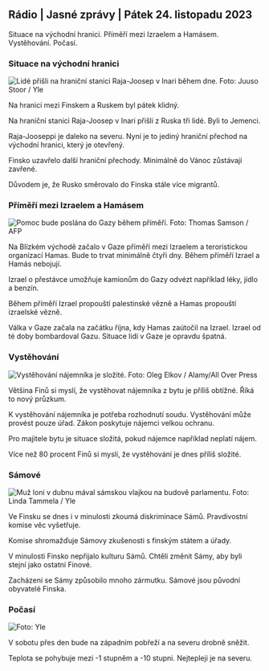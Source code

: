 ## Rádio \| Jasné zprávy \| Pátek 24. listopadu 2023

Situace na východní hranici. Příměří mezi Izraelem a Hamásem. Vystěhování. Počasí.

### Situace na východní hranici

![Lidé přišli na hraniční stanici Raja-Joosep v Inari během dne. Foto: Juuso Stoor / Yle](https://images.cdn.yle.fi/image/upload/c_crop,h_3368,w_5986,x_0,y_0/ar_1.7777777777777777,c_fill,g_faces,h_1205/d_10q_auto:eco/f_auto/fl_lossy/v1700827102/39-120618465608fd4818b7)

Na hranici mezi Finskem a Ruskem byl pátek klidný.

Na hraniční stanici Raja-Joosep v Inari přišli z Ruska tři lidé. Byli to Jemenci.

Raja-Jooseppi je daleko na severu. Nyní je to jediný hraniční přechod na východní hranici, který je otevřený.

Finsko uzavřelo další hraniční přechody. Minimálně do Vánoc zůstávají zavřené.

Důvodem je, že Rusko směrovalo do Finska stále více migrantů.

### Příměří mezi Izraelem a Hamásem

![Pomoc bude poslána do Gazy během příměří. Foto: Thomas Samson / AFP](https://images.cdn.yle.fi/image/upload/c_crop,h_2879,w_5119,x_0,y_533/ar_1.777777777777777,c_fill,g_faces,h_6201,w/pr0q_auto:eco/f_auto/fl_lossy/v1700822253/39-120580865603d3467a7a)

Na Blízkém východě začalo v Gaze příměří mezi Izraelem a teroristickou organizací Hamas. Bude to trvat minimálně čtyři dny. Během příměří Izrael a Hamás nebojují.

Izrael o přestávce umožňuje kamionům do Gazy odvézt například léky, jídlo a benzín.

Během příměří Izrael propouští palestinské vězně a Hamas propouští izraelské vězně.

Válka v Gaze začala na začátku října, kdy Hamas zaútočil na Izrael. Izrael od té doby bombardoval Gazu. Situace lidí v Gaze je opravdu špatná.

### Vystěhování

![Vystěhování nájemníka je složité. Foto: Oleg Elkov / Alamy/All Over Press](https://images.cdn.yle.fi/image/upload/c_crop,h_3182,w_5657,x_121,y_740/ar_1.7777777777777777,c_fill,g_255dpr_1.0/q_auto:eco/f_auto/fl_lossy/v1698135288/39-115380264d2449083906)

Většina Finů si myslí, že vystěhovat nájemníka z bytu je příliš obtížné. Říká to nový průzkum.

K vystěhování nájemníka je potřeba rozhodnutí soudu. Vystěhování může provést pouze úřad. Zákon poskytuje nájemci velkou ochranu.

Pro majitele bytu je situace složitá, pokud nájemce například neplatí nájem.

Více než 80 procent Finů si myslí, že vystěhování je dnes příliš složité.

### Sámové

![Muž loni v dubnu mával sámskou vlajkou na budově parlamentu. Foto: Linda Tammela / Yle](https://images.cdn.yle.fi/image/upload/c_crop,h_659,w_1173,x_0,y_133/ar_1.7777777777777777,c_fill,g_faces,h_1200/pr_w.q_auto:eco/f_auto/fl_lossy/v1693572536/39-10986686437da2797694)

Ve Finsku se dnes i v minulosti zkoumá diskriminace Sámů. Pravdivostní komise věc vyšetřuje.

Komise shromažďuje Sámovy zkušenosti s finským státem a úřady.

V minulosti Finsko nepřijalo kulturu Sámů. Chtěli změnit Sámy, aby byli stejní jako ostatní Finové.

Zacházení se Sámy způsobilo mnoho zármutku. Sámové jsou původní obyvatelé Finska.

### Počasí

![ Foto: Yle](https://images.cdn.yle.fi/image/upload/c_crop,h_1080,w_1919,x_0,y_0/ar_1.7777777777777777,c_fill,g_faces,h_675/d_pr.120:eco/f_auto/fl_lossy/v1700835658/39-12063856560b12785459)

V sobotu přes den bude na západním pobřeží a na severu drobně sněžit.

Teplota se pohybuje mezi -1 stupněm a -10 stupni. Nejtepleji je na severu.